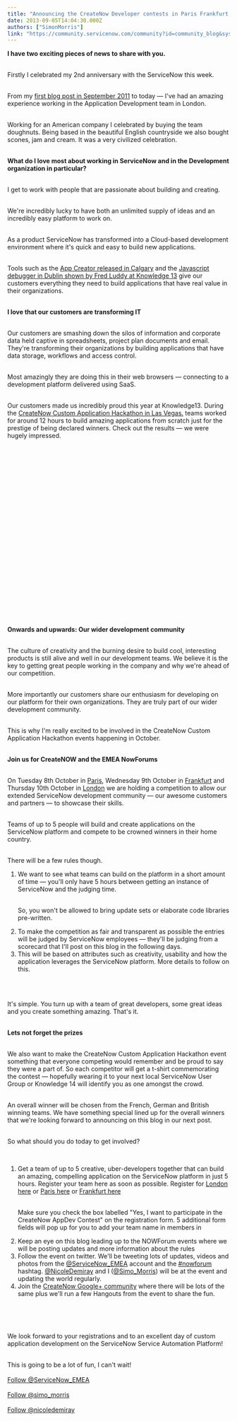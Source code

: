 ```yaml
---
title: "Announcing the CreateNow Developer contests in Paris Frankfurt and London"
date: 2013-09-05T14:04:30.000Z
authors: ["SimonMorris"]
link: "https://community.servicenow.com/community?id=community_blog&sys_id=4b1d62e5dbd0dbc01dcaf3231f9619e8"
---
```

<p><b>I have two exciting pieces of news to share with you.</b><br /><p><br />Firstly I celebrated my 2nd anniversary with the ServiceNow this week.<br /></p><p><br />From my <a title="mmunity.servicenow.com/blog/simonmorris/im-still-here-after-five-days" href="http://community.servicenow.com/blog/simonmorris/im-still-here-after-five-days" target="_new">first blog post in September 2011</a> to today — I've had an amazing experience working in the Application Development team in London.<br /></p><p><br />Working for an American company I celebrated by buying the team doughnuts. Being based in the beautiful English countryside we also bought scones, jam and cream. It was a very civilized celebration.<br /></p><p><br /><b>What do I love most about working in ServiceNow and in the Development organization in particular?</b><br /></p><p><br />I get to work with people that are passionate about building and creating.<br /></p><p><br />We're incredibly lucky to have both an unlimited supply of ideas and an incredibly easy platform to work on.<br /></p><p><br />As a product ServiceNow has transformed into a Cloud-based development environment where it's quick and easy to build new applications.<br /></p><p><br />Tools such as the <a title="ki.servicenow.com/index.php?title=App_Creator" href="http://wiki.servicenow.com/index.php?title=App_Creator" target="_new">App Creator released in Calgary</a> and the <a title="utu.be/ykEw98WL5Go?t=54m50s" href="http://youtu.be/ykEw98WL5Go?t=54m50s">Javascript debugger in Dublin shown by Fred Luddy at Knowledge 13</a> give our customers everything they need to build applications that have real value in their organizations.<br /></p><p><br /><b>I love that our customers are transforming IT</b><br /></p><p><br />Our customers are smashing down the silos of information and corporate data held captive in spreadsheets, project plan documents and email. They're transforming their organizations by building applications that have data storage, workflows and access control.<br /></p><p><br />Most amazingly they are doing this in their web browsers — connecting to a development platform delivered using SaaS.<br /></p><p><br />Our customers made us incredibly proud this year at Knowledge13. During the <a title="mmunity.servicenow.com/blog/michael-dortch/servicenow-platform-power-knowledge13-createnow-hackathon" href="http://community.servicenow.com/blog/michael-dortch/servicenow-platform-power-knowledge13-createnow-hackathon" target="_new">CreateNow Custom Application Hackathon in Las Vegas.</a> teams worked for around 12 hours to build amazing applications from scratch just for the prestige of being declared winners. Check out the results — we were hugely impressed.<br /></p><p><br /><object width="640" height="360"><param name="movie" value="//www.youtube.com/v/PRSi5iIVd0E?hl=en_GB&amp;version=3" /><param name="allowFullScreen" value="true" /><param name="allowscriptaccess" value="always" /><embed src="http://www.youtube.com/v/PRSi5iIVd0E?hl=en_GB&amp;version=3" type="application/x-shockwave-flash" width="640" height="360"  allowfullscreen="true" ></embed></object><br /></p><p><br /><b>Onwards and upwards: Our wider development community</b><br /></p><p><br />The culture of creativity and the burning desire to build cool, interesting products is still alive and well in our development teams. We believe it is the key to getting great people working in the company and why we're ahead of our competition.<br /></p><p><br />More importantly our customers share our enthusiasm for developing on our platform for their own organizations. They are truly part of our wider development community.<br /></p><p><br />This is why I'm really excited to be involved in the CreateNow Custom Application Hackathon events happening in October.<br /></p><p><br /><b>Join us for CreateNOW and the EMEA NowForums</b><br /></p><p><br />On Tuesday 8th October in <a title="w.servicenowforum.com/fr" href="http://www.servicenowforum.com/fr" target="_new">Paris</a>, Wednesday 9th October in <a title="w.servicenowforum.com/de" href="http://www.servicenowforum.com/de" target="_new">Frankfurt</a> and Thursday 10th October in <a title="w.servicenowforum.com/uk" href="http://www.servicenowforum.com/uk" target="_new">London</a> we are holding a competition to allow our extended ServiceNow development community — our awesome customers and partners — to showcase their skills.<br /></p><p><br />Teams of up to 5 people will build and create applications on the ServiceNow platform and compete to be crowned winners in their home country.<br /></p><p><br />There will be a few rules though.<br /></p><ol><li>We want to see what teams can build on the platform in a short amount of time — you'll only have 5 hours between getting an instance of ServiceNow and the judging time.<br /><p><br />So, you won't be allowed to bring update sets or elaborate code libraries pre-written.</p></li><li>To make the competition as fair and transparent as possible the entries will be judged by ServiceNow employees — they'll be judging from a scorecard that I'll post on this blog in the following days.</li><li>This will be based on attributes such as creativity, usability and how the application leverages the ServiceNow platform. More details to follow on this.</li></ol><br /><p><br />It's simple. You turn up with a team of great developers, some great ideas and you create something amazing. That's it.<br /></p><p><br /><b>Lets not forget the prizes</b><br /></p><p><br />We also want to make the CreateNow Custom Application Hackathon event something that everyone competing would remember and be proud to say they were a part of. So each competitor will get a t-shirt commemorating the contest — hopefully wearing it to your next local ServiceNow User Group or Knowledge 14 will identify you as one amongst the crowd.<br /></p><p><br />An overall winner will be chosen from the French, German and British winning teams. We have something special lined up for the overall winners that we're looking forward to announcing on this blog in our next post.<br /></p><p><br />So what should you do today to get involved?<br /></p><p><br /></p><ol><li>Get a team of up to 5 creative, uber-developers together that can build an amazing, compelling application on the ServiceNow platform in just 5 hours. Register your team here as soon as possible. Register for <a title="w.servicenowforum.com/uk/register/" href="http://www.servicenowforum.com/uk/register/">London here</a> or <a title="w.servicenowforum.com/fr/register/" href="http://www.servicenowforum.com/fr/register/">Paris here</a> or <a title="w.servicenowforum.com/de/register/" href="http://www.servicenowforum.com/de/register/">Frankfurt here</a><br /><p><br />Make sure you check the box labelled "Yes, I want to participate in the CreateNow AppDev Contest" on the registration form. 5 additional form fields will pop up for you to add your team name in members in<br /></p></li><li>Keep an eye on this blog leading up to the NOWForum events where we will be posting updates and more information about the rules</li><li>Follow the event on twitter. We'll be tweeting lots of updates, videos and photos from the <a title="itter.com/ServiceNow_EMEA" href="http://twitter.com/ServiceNow_EMEA" target="_new">@ServiceNow_EMEA</a> account and the <a title="witter.com/search?q=%23nowforum&src=typd" href="https://twitter.com/search?q=%23nowforum&amp;src=typd" target="_new">#nowforum</a> hashtag. <a title="itter.com/NicoleDemiray" href="http://twitter.com/NicoleDemiray" target="_new">@NicoleDemiray</a> and I (<a title="itter.com/simo_morris" href="http://twitter.com/simo_morris" target="_new">@Simo_Morris</a>) will be at the event and updating the world regularly.</li><li>Join the <a title="lus.google.com/u/0/communities/111051143571906675184" href="https://plus.google.com/u/0/communities/111051143571906675184" target="_new">CreateNow Google+ community</a> where there will be lots of the same plus we'll run a few Hangouts from the event to share the fun.</li></ol><br /><br /><p><br />We look forward to your registrations and to an excellent day of custom application development on the ServiceNow Service Automation Platform!<br /></p><p><br />This is going to be a lot of fun, I can't wait!<br /><br /><a title="witter.com/ServiceNow_EMEA" href="https://twitter.com/ServiceNow_EMEA" class="twitter-follow-button" data-show-count="false" data-size="large">Follow @ServiceNow_EMEA</a><br /><br /><a title="witter.com/simo_morris" href="https://twitter.com/simo_morris" class="twitter-follow-button" data-show-count="false" data-size="large">Follow @simo_morris</a><br /><br /><a title="witter.com/nicoledemiray" href="https://twitter.com/nicoledemiray" class="twitter-follow-button" data-show-count="false" data-size="large">Follow @nicoledemiray</a></p></p>